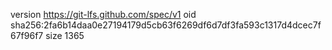 version https://git-lfs.github.com/spec/v1
oid sha256:2fa6b14daa0e27194179d5cb63f6269df6d7df3fa593c1317d4dcec7f67f96f7
size 1365
